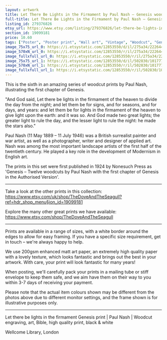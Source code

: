 ```yaml
---
layout: artwork
title: Let There Be Lights in the Firmament by Paul Nash – Genesis woodcut print
full-title: Let There Be Lights in the Firmament by Paul Nash – Genesis woodcut print
listing_id: 279376826
etsy_url: https://www.etsy.com/listing/279376826/let-there-be-lights-in-the-firmament-by?utm_source=ds&utm_medium=api&utm_campaign=api
section_id: 19099181
price: 10.60
tags: ["Poster", "Poster print", "Wall art", "Vintage", "Woodcut", "Genesis", "Black and white", "Bible", "Paul Nash", "Engraving", "Creation", "Modern art"]
image_75x75_url_0: https://i.etsystatic.com/12853550/d/il/275a34/2226448603/il_75x75.2226448603_2s7e.jpg?version=0
image_570xN_url_0: https://i.etsystatic.com/12853550/r/il/275a34/2226448603/il_570xN.2226448603_2s7e.jpg
image_fullxfull_url_0: https://i.etsystatic.com/12853550/r/il/275a34/2226448603/il_fullxfull.2226448603_2s7e.jpg
image_75x75_url_1: https://i.etsystatic.com/12853550/d/il/502830/1017777471/il_75x75.1017777471_e9c7.jpg?version=0
image_570xN_url_1: https://i.etsystatic.com/12853550/r/il/502830/1017777471/il_570xN.1017777471_e9c7.jpg
image_fullxfull_url_1: https://i.etsystatic.com/12853550/r/il/502830/1017777471/il_fullxfull.1017777471_e9c7.jpg
---
```

This is the sixth in an amazing series of woodcut prints by Paul Nash, illustrating the first chapter of Genesis.

&quot;And God said, Let there be lights in the firmament of the heaven to divide the day from the night; and let them be for signs, and for seasons, and for days, and years: and let them be for lights in the firmament of the heaven to give light upon the earth: and it was so. And God made two great lights; the greater light to rule the day, and the lesser light to rule the night: he made the stars also.&quot;

Paul Nash (11 May 1889 – 11 July 1946) was a British surrealist painter and war artist, as well as a photographer, writer and designer of applied art. Nash was among the most important landscape artists of the first half of the twentieth century. He played a key role in the development of Modernism in English art.

The prints in this set were first published in 1924 by Nonesuch Press as &#39;Genesis – Twelve woodcuts by Paul Nash with the first chapter of Genesis in the Authorised Version&#39;.

---

Take a look at the other prints in this collection: https://www.etsy.com/uk/shop/TheDoveAndTheSeagull?ref=hdr_shop_menu§ion_id=19099181

Explore the many other great prints we have available: https://www.etsy.com/shop/TheDoveAndTheSeagull

---

Prints are available in a range of sizes, with a white border around the edges to allow for easy framing. If you have a specific size requirement, get in touch – we&#39;re always happy to help.

We use 200gsm enhanced matt art paper, an extremely high quality paper with a lovely texture, which looks fantastic and brings out the best in your artwork. With care, your print will look fantastic for many years!

When posting, we&#39;ll carefully pack your prints in a mailing tube or stiff envelope to keep them safe, and we aim have them on their way to you within 3-7 days of receiving your payment.

Please note that the actual item colours shown may be different from the photos above due to different monitor settings, and the frame shown is for illustrative purposes only.

---

Let there be lights in the firmament Genesis print | Paul Nash |  Woodcut engraving, art, Bible, high quality print, black & white

Wellcome Library, London

